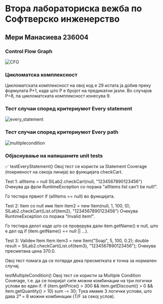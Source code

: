 # Втора лабораториска вежба по Софтверско инженерство
## Мери Манасиева 236004
### Control Flow Graph
![CFG](https://github.com/user-attachments/assets/8c12f88f-6f68-4c93-b8a6-8cf30c945cfe)

### Цикломатска комплексност
Цикломатската комплексност на овој код е 29 истата ја добив преку формулата P+1, каде што P е бројот на предикатни јазли. Во случајoв P=8, па цикломатската комплексност изнесува 9.

### Тест случаи според критериумот Every statement
![every_statement](https://github.com/user-attachments/assets/a5c7f5ba-bfeb-4dab-be3b-b1829e86d9c9)

### Тест случаи според критериумот Every path
![multiplecondition](https://github.com/user-attachments/assets/3904536a-19fb-4d10-9d45-275c80c7ff85)

### Објаснување на напишаните unit tests

✅ testEveryStatement()
Овој тест се користи за Statement Coverage (покриеност на секоја линија) во функцијата checkCart.

Test 1: allItems = null
SILab2.checkCart(null, "1234567890123456")
Очекува да фрли RuntimeException со порака "allItems list can't be null!".

Го тестира првиот if (allItems == null) во функцијата.

Test 2: Item со null име
Item item2 = new Item(null, 1, 100, 0);
SILab2.checkCart(List.of(item2), "1234567890123456")
Очекува RuntimeException со порака "Invalid item!".

Го тестира делот каде што се проверува дали item.getName() е null, што е дел од if (item.getName() == null || ...).

Test 3: Validен Item
Item item3 = new Item("Soap", 5, 100, 0.2);
double result = SILab2.checkCart(List.of(item3), "1234567890123456");
Очекува пресметана цена 370.0.

Овој тест помага да се потврди дека пресметката е точна за нормален случај.

testMultipleCondition()
Овој тест се користи за Multiple Condition Coverage, т.е. да се покријат сите можни комбинации на три логички услови во еден if.
if (item.getPrice() > 300 && item.getDiscount() > 0 && item.getQuantity() > 10)
    sum -= 30;
Тука имаме 3 логички услови, што дава 2³ = 8 можни комбинации (T/F за секој услов).


